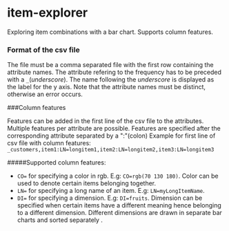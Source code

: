# item-explorer
Exploring item combinations with a bar chart.
Supports column features.


### Format of the csv file

The file must be a comma separated file with the first row containing the attribute names.
The attribute refering to the frequency has to be preceded with a `_`(*underscore*).
The name following the *underscore* is displayed as the label for the y axis. Note that the attribute names must be distinct, otherwise an error occurs.

###Column features

Features can be added in the first line of the csv file to the attributes.
Multiple features per attribute are possible. Features are specified after the corresponding attribute separated by a ":"(colon)
Example for first line of csv file with column features:
`_customers,item1:LN=longitem1,item2:LN=longitem2,item3:LN=longitem3`

#####Supported column features:

- `CO=` for specifying a color in rgb. E.g: `CO=rgb(70 130 180)`. Color can be used to denote certain items belonging together.
- `LN=` for specifying a long name of an item. E.g: `LN=myLongItemName`.
- `DI=` for specifying a dimension. E.g: `DI=fruits`. 
Dimension can be specified when certain items have a different meaning hence belonging to a different dimension. Different dimensions are drawn in separate bar charts and sorted separately
.

